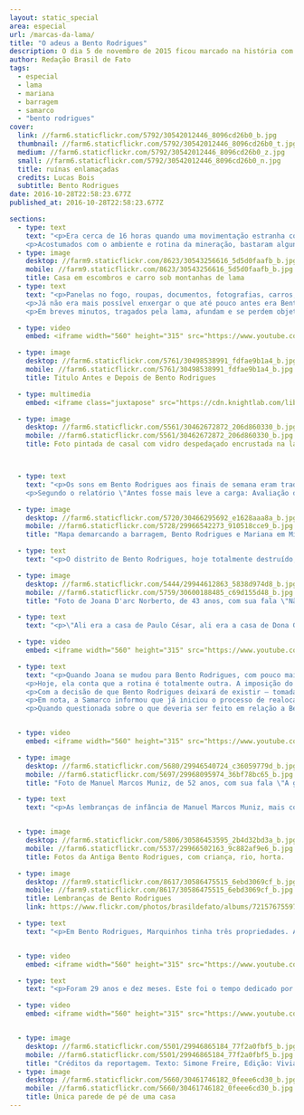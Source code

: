 ```yaml
---
layout: static_special
area: especial
url: /marcas-da-lama/
title: "O adeus a Bento Rodrigues"
description: O dia 5 de novembro de 2015 ficou marcado na história com o maior desastre ambiental do país
author: Redação Brasil de Fato
tags:
  - especial
  - lama
  - mariana
  - barragem
  - samarco
  - "bento rodrigues"
cover:
  link: //farm6.staticflickr.com/5792/30542012446_8096cd26b0_b.jpg
  thumbnail: //farm6.staticflickr.com/5792/30542012446_8096cd26b0_t.jpg
  medium: //farm6.staticflickr.com/5792/30542012446_8096cd26b0_z.jpg
  small: //farm6.staticflickr.com/5792/30542012446_8096cd26b0_n.jpg
  title: ruínas enlamaçadas
  credits: Lucas Bois
  subtitle: Bento Rodrigues
date: 2016-10-28T22:58:23.677Z
published_at: 2016-10-28T22:58:23.677Z

sections:
  - type: text
    text: "<p>Era cerca de 16 horas quando uma movimentação estranha começou a ser percebida pelos moradores de Bento Rodrigues, pequeno distrito da cidade de Mariana, em Minas Gerais. Com cerca de 600 habitantes, os gritos foram rapidamente reproduzidos. \"A barragem estourou!\", diziam alguns moradores, que durante a correria alertavam sobre a feroz lama de rejeitos que estava prestes a atingir o bairro que surgiu por volta do século XVIII, tornando-se uma das primeiras unidades mineradoras no estado mineiro.</p>
    <p>Acostumados com o ambiente e rotina da mineração, bastaram alguns segundos para os moradores entenderem que a barragem do Fundão, pertencente à mineradora Samarco (um empreendimento conjunto da Vale e da BHP Billiton), havia se rompido. Mesmo os que se recusaram a acreditar de imediato no que acontecia, por não ouviram nenhum aviso oficial ou alerta sonoro, não demoraram muito em perceber a gravidade da situação.</p>"
  - type: image
    desktop: //farm9.staticflickr.com/8623/30543256616_5d5d0faafb_b.jpg
    mobile: //farm9.staticflickr.com/8623/30543256616_5d5d0faafb_b.jpg
    title: Casa em escombros e carro sob montanhas de lama
  - type: text
    text: "<p>Panelas no fogo, roupas, documentos, fotografias, carros, animais… Tudo precisou ser deixado para trás para se chegar às partes mais altas do vilarejo. Em meio à desolação e busca por notícias sobre o paradeiro de amigos, parentes e vizinhos, houve quem conseguisse parar e, entre lágrimas, observar a enxurrada de lama destruir ruas, casas, escola e posto de saúde. </p>
    <p>Já não era mais possível enxergar o que até pouco antes era Bento Rodrigues, a não ser por alguns carros e telhados que se deslocavam pelo distrito, flutuando sem rumo nesse rio de barro. Das 200 casas, pouco mais de 20 ficaram em pé. Entre moradores e trabalhadores da mineradora, morreram 19 pessoas. </p>
    <p>Em breves minutos, tragados pela lama, afundam e se perdem objetos pessoais, plantações, lares, memórias e vidas: foi o adeus a Bento Rodrigues.</p>"

  - type: video
    embed: <iframe width="560" height="315" src="https://www.youtube.com/embed/cy-1G6Js3cc" frameborder="0" allowfullscreen></iframe>

  - type: image
    desktop: //farm6.staticflickr.com/5761/30498538991_fdfae9b1a4_b.jpg
    mobile: //farm6.staticflickr.com/5761/30498538991_fdfae9b1a4_b.jpg
    title: Titulo Antes e Depois de Bento Rodrigues

  - type: multimedia
    embed: <iframe class="juxtapose" src="https://cdn.knightlab.com/libs/juxtapose/latest/embed/index.html?uid=9a91474c-88df-11e5-a524-0e7075bba956" width="100%" height="747px" frameborder="0"></iframe>

  - type: image
    desktop: //farm6.staticflickr.com/5561/30462672872_206d860330_b.jpg
    mobile: //farm6.staticflickr.com/5561/30462672872_206d860330_b.jpg
    title: Foto pintada de casal com vidro despedaçado encrustada na lama



  - type: text
    text: "<p>Os sons em Bento Rodrigues aos finais de semana eram tradicionais: crianças brincando pelas ruas, pequenos bate-papos com vizinhos e amigos em frente de casa, festas e reuniões de família. Com tudo debaixo da lama, o dia 6 de novembro era para ser o mais silencioso do pequeno povoado mineiro. Mas, dessa vez, o ambiente de Bento Rodrigues foi preenchido pelo barulho de helicópteros e grupos de resgate, que circulavam pelo vilarejo à procura de sobreviventes.</p>
    <p>Segundo o relatório \"Antes fosse mais leve a carga: Avaliação dos aspectos econômicos, políticos e sociais do desastre da Samarco/Vale/BHP em Mariana (MG)\", do Grupo Política, Economia, Mineração, Ambiente e Sociedade (PoEMAS), a lama de rejeito causou uma \"destruição socioambiental por 663 km nos rios Gualaxo do Norte, Carmo e Doce até chegar na foz do último, onde adentrou 80 km² ao mar\".</p>"

  - type: image
    desktop: //farm6.staticflickr.com/5720/30466295692_e1628aaa8a_b.jpg
    mobile: //farm6.staticflickr.com/5728/29966542273_910518cce9_b.jpg
    title: "Mapa demarcando a barragem, Bento Rodrigues e Mariana em Minas Gerais"

  - type: text
    text: "<p>O distrito de Bento Rodrigues, hoje totalmente destruído, foi apenas o primeiro local atingido e, portanto, uma das paradas da reportagem para o especial Marcas da Lama - Um ano de resistência na Bacia do Rio Doce.</p>"

  - type: image
    desktop: //farm6.staticflickr.com/5444/29944612863_5838d974d8_b.jpg
    mobile: //farm6.staticflickr.com/5759/30600188485_c69d155d48_b.jpg
    title: "Foto de Joana D'arc Norberto, de 43 anos, com sua fala \"Não estava em casa quando tudo aconteceu. Um genro me ligou e disse: 'ei, Joana, acabou Bento, morreu todo mundo'\""

  - type: text
    text: "<p>\"Ali era a casa de Paulo César, ali era a casa de Dona Geralda, ali o terreno do meu sogro, mais ali o bar da Sandra, aqui era a casa de Joaquim\". É assim que Joana D'arc Norberto, 43 anos, inicia a conversa com a equipe do Brasil de Fato, enquanto percorre o que restou de Bento Rodrigues quase um ano depois do ocorrido.</p><p>Mesmo que muitos imóveis ainda estejam marcados pela destruição da lama ou tenham desaparecido completamente do mapa, os mais de vinte anos morando no distrito garantiram à dona-de-casa minuciosidade na memória. Os locais exatos das casas dos amigos ainda são lembrados por ela.</p><p>Foram poucos os pertences recuperados por Joana e sua família. Embora sua casa tenha sido uma das poucas que não foram atingidas diretamente pela enxurrada, por se localizar na parte alta do povoado, se passaram dias até que ela e os vizinhos pudessem voltar ao local, e muitos pertences foram saqueados.</p><p>\"A gente sempre pedia pra entrar lá, pra tirar alguma coisa e poder levar – pra quando Deus abençoar, e a gente tiver uma nova casa –, poder levar. A gente queria conseguir tirar alguma coisa, mas não podia entrar. Hoje, não tem mais nada, porque os outros saquearam tudo\", lamenta.</p><p>Mãe de seis filhos, Joana caminha pela antiga casa lembrando como ela foi um dia (ver vídeo). \"Toda vez que eu volto aqui é uma tristeza\", diz, garantindo que, mesmo assim, faz questão de retornar sempre que possível a Bento Rodrigues. Ela ainda tem esperança de resgatar algum pertence, alguma memória.</p>"

  - type: video
    embed: <iframe width="560" height="315" src="https://www.youtube.com/embed/_RyEASLGvD4" frameborder="0" allowfullscreen></iframe>

  - type: text
    text: "<p>Quando Joana se mudou para Bento Rodrigues, com pouco mais de 20 anos, ela estava grávida do primeiro filho. A vida no pequeno povoado logo se tornou a vida que sempre quis. Das lembranças mais felizes, se destacam os passeios a cavalo. O trajeto do distrito até o centro de Mariana durava cerca de duas horas de carroça, quando se podia admirar a paisagem, da qual ela lembra com gosto.</p>
    <p>Hoje, ela conta que a rotina é totalmente outra. A imposição do abandono da vida rural, devido ao rompimento da barragem, fez com [que] Joana e a família ficassem por mais de um mês morando em um hotel. Em dezembro de 2015, se mudaram para um pequeno sítio em Mariana, onde, aos poucos, eles têm conseguido recuperar parte da antiga rotina. \"Algumas coisas a gente conseguiu recuperar, mas outras não\", diz, lembrando-se dos cavalos, burros, mulas, galinhas e plantações que foram embora com a lama.</p>
    <p>Com a decisão de que Bento Rodrigues deixará de existir – tomada em uma assembleia realizada dias após a tragédia –, uma comunidade será construída pela Samarco em um novo terreno. \"Eles estão mexendo aqui e nós estamos ficando para trás. Isso que eles estão mexendo, eu acho que deve ser para nos dar as nossas casas. E todos nós ainda estamos esperando as nossas casas\", desabafa a matriarca, enquanto passeia pelo que sobrou do povoado, vendo vários caminhões transitarem (ver capítulo 2).</p>
    <p>Em nota, a Samarco informou que já iniciou o processo de realocação e reconstrução das comunidades afetadas em Bento Rodrigues, Paracatu de Baixo e Gesteira. \"As famílias já escolheram os terrenos onde os novos distritos serão erguidos. As obras serão entregues até 2019\", afirma a mineradora.</p>
    <p>Quando questionada sobre o que deveria ser feito em relação a Bento, Joana é categórica: \"eu acho que deveria deixar para ser uma cidade histórica, preservar a memória de todo mundo\".</p>"


  - type: video
    embed: <iframe width="560" height="315" src="https://www.youtube.com/embed/4j2PAsEEKOs" frameborder="0" allowfullscreen></iframe>

  - type: image
    desktop: //farm6.staticflickr.com/5680/29946540724_c36059779d_b.jpg
    mobile: //farm6.staticflickr.com/5697/29968095974_36bf78bc65_b.jpg
    title: "Foto de Manuel Marcos Muniz, de 52 anos, com sua fala \"A gente acha que já passou, que já acabou, mas tem dia que a gente só vive em função da tragédia da Samarco, do rompimento da barragem\""

  - type: text
    text: "<p>As lembranças de infância de Manuel Marcos Muniz, mais conhecido como Marquinhos, são de Bento Rodrigues. Os ensinamentos da roça vieram dos pais, que se mudaram para o pequeno vilarejo quando ele ainda era um menino. A rotina da família era guiada pelas criações de animais e plantações ao redor da casa.</p><p>As transformações do povoado mineiro ocorreram ao compasso das mudanças em sua vida. Início dos estudos, primeira namorada, casamento, o nascimento da única filha. Aposentado e com 52 anos, hoje, a cada lembrança vasculhada na memória, um relato sobre Bento. “As raízes estavam todas ali”, diz.</p><p>Para acomodar a vida familiar, o trabalho da esposa e os estudos da filha, no início dos anos 2000, a rotina passou a ser dividida entre Bento Rodrigues e o centro do município de Mariana, onde também construiu uma casa. As criações de galinhas, porcos e a lavoura permaneceram no pequeno distrito e ficavam aos cuidados de um de seus irmãos. Já aos finais de semana, o próprio Marquinhos se responsabilizava pelo roçado e aproveitava a vida no campo com a família.</p><p>Felizmente, conta ele, os registros dessa rotina ficaram preservados nas fotografias guardadas na casa em Mariana. Nem tudo foi perdido na lama.</p>"


  - type: image
    desktop: //farm6.staticflickr.com/5806/30586453595_2b4d32bd3a_b.jpg
    mobile: //farm6.staticflickr.com/5537/29966502163_9c882af9e6_b.jpg
    title: Fotos da Antiga Bento Rodrigues, com criança, rio, horta.

  - type: image
    desktop: //farm9.staticflickr.com/8617/30586475515_6ebd3069cf_b.jpg
    mobile: //farm9.staticflickr.com/8617/30586475515_6ebd3069cf_b.jpg
    title: Lembranças de Bento Rodrigues
    link: https://www.flickr.com/photos/brasildefato/albums/72157675597652176

  - type: text
    text: "<p>Em Bento Rodrigues, Marquinhos tinha três propriedades. A casa dos pais, como uma herança dividida entre ele e sete irmãos, e dois terrenos. Uma vez aposentado e com a filha crescida, o plano era voltar para o vilarejo, no qual pretendia passar o resto da vida. Ver a destruição após a passagem da lama foi “um sonho interrompido”, lamenta. Uma marca para a vida inteira; assim ele qualifica o momento em que soube que Bento não existiria mais (ver vídeo).</p>"


  - type: video
    embed: <iframe width="560" height="315" src="https://www.youtube.com/embed/Gii1uTncPxE" frameborder="0" allowfullscreen></iframe>

  - type: text
    text: "<p>Foram 29 anos e dez meses. Este foi o tempo dedicado por Manuel Marcos ao trabalho na mineradora Samarco, na qual foi operador-mantenedor de bombas no mineroduto.</p><p>Passado um ano do rompimento, a sua posição é de crítica à mineradora. Segundo ele, pelo fato de possuir uma residência em Mariana, a empresa não o reconhece como atingido de Bento Rodrigues. Para além disso, o terreno herdado dos pais foi desapropriado pelo governador de Minas Gerais, Fernando Pimentel (PT), que, em setembro deste ano, assinou uma requisição administrativa de terrenos no distrito de Bento Rodrigues para que a Samarco construa o Dique S4.</p><p>Na ocasião, o Movimento do Atingidos por Barragens (MAB) se posicionou dizendo que a ação \"só simboliza um Estado refém dos interesses privados das mineradoras transnacionais.\"</p>"

  - type: video
    embed: <iframe width="560" height="315" src="https://www.youtube.com/embed/u-ddXSEut9A" frameborder="0" allowfullscreen></iframe>


  - type: image
    desktop: //farm6.staticflickr.com/5501/29946865184_77f2a0fbf5_b.jpg
    mobile: //farm6.staticflickr.com/5501/29946865184_77f2a0fbf5_b.jpg
    title: "Créditos da reportagem. Texto: Simone Freire, Edição: Viviana Fernandes, Vídeo e Foto: José Eduardo Bernardes e Guilherme Weimann, Arte: Wilcker Morais"
  - type: image
    desktop: //farm6.staticflickr.com/5660/30461746182_0feee6cd30_b.jpg
    mobile: //farm6.staticflickr.com/5660/30461746182_0feee6cd30_b.jpg
    title: Única parede de pé de uma casa
---
```

